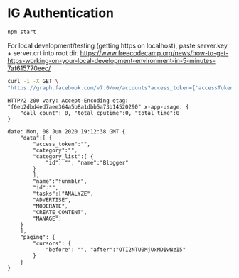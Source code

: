 # IG Authentication

```bash
npm start
```

For local development/testing (getting https on localhost), paste server.key + server.crt into root dir.
https://www.freecodecamp.org/news/how-to-get-https-working-on-your-local-development-environment-in-5-minutes-7af615770eec/

```bash
curl -i -X GET \
"https://graph.facebook.com/v7.0/me/accounts?access_token={'accessToken'}"
```

```
HTTP/2 200 vary: Accept-Encoding etag: "f6eb2dbd4ed7aee364a5b8a1dbb5a73b14520290" x-app-usage: {
    "call_count": 0, "total_cputime":0, "total_time":0
}

date: Mon, 08 Jun 2020 19:12:38 GMT {
    "data":[ {
        "access_token":"",
        "category":"",
        "category_list":[ {
            "id": "", "name":"Blogger"
        }
        ],
        "name":"funmblr",
        "id":"",
        "tasks":["ANALYZE",
        "ADVERTISE",
        "MODERATE",
        "CREATE_CONTENT",
        "MANAGE"]
    }
    ],
    "paging": {
        "cursors": {
            "before": "", "after":"OTI2NTU0MjUxMDIwNzI5"
        }
    }
}
```
